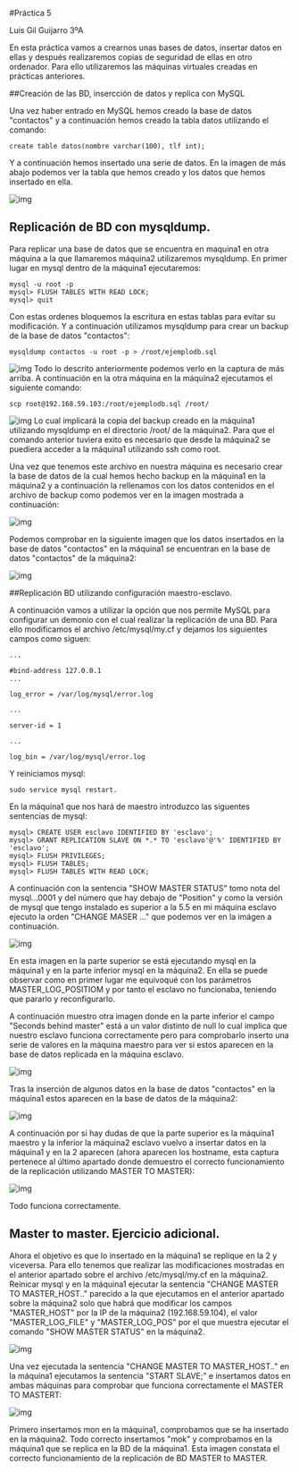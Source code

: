 #Práctica 5

Luis Gil Guijarro 3ºA


En esta práctica vamos a crearnos unas bases de datos, insertar datos en ellas y después realizaremos copias de seguridad de ellas en otro ordenador. Para ello utilizaremos las máquinas virtuales creadas en prácticas anteriores.

##Creación de las BD, insercción de datos y replica con MySQL

Una vez haber entrado en MySQL hemos creado la base de datos "contactos"  y a continuación hemos creado la tabla datos utilizando el comando:
```
create table datos(nombre varchar(100), tlf int);
```

Y a continuación hemos insertado una serie de datos. En la imagen de más abajo podemos ver la tabla que hemos creado y los datos que hemos insertado en ella.

![img](https://github.com/LuisGi93/swap2016/blob/master/practica5/capturas/insertardatossql.png)

## Replicación de BD con mysqldump.

Para replicar una base de datos que se encuentra en maquina1 en otra máquina a la que llamaremos máquina2 utilizaremos mysqldump. En primer lugar en mysql dentro de la máquina1 ejecutaremos:

```
mysql -u root -p
mysql> FLUSH TABLES WITH READ LOCK;
mysql> quit

```
Con estas ordenes bloquemos la escritura en estas tablas para evitar su modificación.
Y a continuación utilizamos mysqldump para crear un backup de la base de datos "contactos":

```
mysqldump contactos -u root -p > /root/ejemplodb.sql
```


![img](https://github.com/LuisGi93/swap2016/blob/master/practica5/capturas/unlocksqll.png)
Todo lo descrito anteriormente podemos verlo en la captura de más arriba. A continuación en la otra máquina en la máquina2 ejecutamos el siguiente comando:
```
scp root@192.168.59.103:/root/ejemplodb.sql /root/

```

![img](https://github.com/LuisGi93/swap2016/blob/master/practica5/capturas/transpadomanualsql.png)
Lo cual implicará la copia del backup creado en la máquina1 utilizando mysqldump en el directorio /root/ de la máquina2. Para que el comando anterior tuviera exito es necesario que desde la máquina2 se puediera acceder a la máquina1 utilizando ssh como root.

Una vez que tenemos este archivo en nuestra máquina es necesario crear la base de datos de la cual hemos hecho backup en la máquina1 en la máquina2 y a continuación la rellenamos con los datos contenidos en el archivo de backup como podemos ver en la imagen mostrada a continuación:

![img](https://github.com/LuisGi93/swap2016/blob/master/practica5/capturas/transpadomanualsql2.png)



Podemos comprobar en la siguiente imagen que los datos insertados en la base de datos "contactos" en la máquina1 se encuentran en la base de datos "contactos" de la máquina2:

![img](https://github.com/LuisGi93/swap2016/blob/master/practica5/capturas/transpadomanualsql3.png)


##Replicación BD utilizando configuración maestro-esclavo.

A continuación vamos a utilizar la opción que nos permite MySQL para configurar un demonio con el cual realizar la replicación de una BD. Para ello modificamos el archivo /etc/mysql/my.cf y dejamos los siguientes campos como siguen:
```
...

#bind-address 127.0.0.1
...

log_error = /var/log/mysql/error.log

...

server-id = 1

...

log_bin = /var/log/mysql/error.log
```
Y reiniciamos mysql:
```
sudo service mysql restart.
```
En la máquina1 que nos hará de maestro introduzco las siguentes sentencias de mysql:

```
mysql> CREATE USER esclavo IDENTIFIED BY 'esclavo';
mysql> GRANT REPLICATION SLAVE ON *.* TO 'esclavo'@'%' IDENTIFIED BY 'esclavo';
mysql> FLUSH PRIVILEGES;
mysql> FLUSH TABLES;
mysql> FLUSH TABLES WITH READ LOCK;
```
A continuación con la sentencia "SHOW MASTER STATUS" tomo nota del mysql...0001  y del número que hay debajo de "Position" y como la versión de mysql que tengo instalado es superior a la 5.5 en mi máquina esclavo ejecuto la orden "CHANGE MASER ..." que podemos ver en la imágen a continuación.


![img](https://github.com/LuisGi93/swap2016/blob/master/practica5/capturas/transpadomanualsql5.png)

En esta imagen en la parte superior se está ejecutando mysql en la máquina1 y en la parte inferior mysql en la máquina2. En ella se puede observar como en primer  lugar me equivoqué con los parámetros MASTER_LOG_POSITIOM y por tanto el esclavo no funcionaba, teniendo que pararlo y reconfigurarlo.

A continuación muestro otra imagen donde en la parte inferior el campo "Seconds behind master" está a un valor distinto de null lo cual implica que nuestro esclavo funciona correctamente pero para comprobarlo inserto una serie de valores en la máquina maestro para ver si estos aparecen en la base de datos replicada en la máquina esclavo.


![img](https://github.com/LuisGi93/swap2016/blob/master/practica5/capturas/transpadomanualsql6.png)

Tras la inserción de algunos datos en la base de datos "contactos" en la máquina1 estos aparecen en la base de datos de la máquina2:

![img](https://github.com/LuisGi93/swap2016/blob/master/practica5/capturas/transpadomanualsql7.png)

A continuación por si hay dudas de que la parte superior es la máquina1 maestro y la inferior la máquina2 esclavo vuelvo a insertar datos en la máquina1 y en la 2 aparecen (ahora aparecen los hostname, esta captura pertenece al último apartado donde demuestro el correcto funcionamiento de la replicación utilizando MASTER TO MASTER):


![img](https://github.com/LuisGi93/swap2016/blob/master/practica5/capturas/transpadomanualsql9.png)

Todo funciona correctamente.

## Master to master. Ejercicio adicional.

Ahora el objetivo es que lo insertado en la máquina1 se replique en la 2 y viceversa. Para ello tenemos que realizar las modificaciones mostradas en el anterior apartado sobre el archivo /etc/mysql/my.cf en la máquina2. Reinicar mysql y en la máquina1 ejecutar la sentencia "CHANGE MASTER TO MASTER_HOST.." parecido a la que ejecutamos en el anterior apartado sobre la máquina2 solo que habrá que modificar los campos "MASTER_HOST" por la IP de la máquina2 (192.168.59.104), el valor "MASTER_LOG_FILE" y "MASTER_LOG_POS" por el que muestra ejecutar el comando "SHOW MASTER STATUS" en la máquina2. 


![img](https://github.com/LuisGi93/swap2016/blob/master/practica5/capturas/transpadomanualsql10.png)


Una vez ejecutada la sentencia "CHANGE MASTER TO MASTER_HOST.." en la máquina1 ejecutamos la sentencia "START SLAVE;" e insertamos datos en ambas máquinas para comprobar que funciona correctamente el MASTER TO MASTERT:

![img](https://github.com/LuisGi93/swap2016/blob/master/practica5/capturas/transpadomanualsql9.png)

Primero insertamos mon en la máquina1, comprobamos que se ha insertado en la máquina2. Todo correcto insertamos "mok" y comprobamos en la máquina1 que se replica en la BD de la máquina1. Esta imagen constata el correcto funcionamiento de la replicación de BD  MASTER to MASTER.
